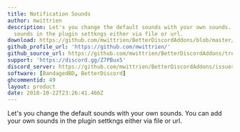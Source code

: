 ```yaml
---
title: Notification Sounds
author: mwittrien
description: Let's you change the default sounds with your own sounds. You can add your own
  sounds in the plugin settkngs either via file or url.
download: https://github.com/mwittrien/BetterDiscordAddons/blob/master/Plugins/NotificationSounds/NotificationSounds.plugin.js
github_profile_url: 'https://github.com/mwittrien/'
github_source_url: https://github.com/mwittrien/BetterDiscordAddons/tree/master/Plugins/NotificationSounds
support: 'https://discord.gg/Z7PBux5'
discord_server: https://github.com/mwittrien/BetterDiscordAddons/issues/
software: [BandagedBD, BetterDiscord]
ghcommentid: 49
layout: product
date: 2018-10-22T23:26:41.466Z
---
```

Let's you change the default sounds with your own sounds. You can add your own sounds in the plugin settkngs either via file or url.